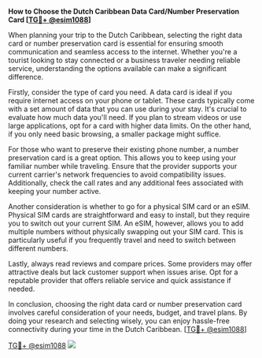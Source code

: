 **How to Choose the Dutch Caribbean Data Card/Number Preservation Card [[TG💪+ @esim1088](https://t.me/s/esim1088)]**

When planning your trip to the Dutch Caribbean, selecting the right data card or number preservation card is essential for ensuring smooth communication and seamless access to the internet. Whether you're a tourist looking to stay connected or a business traveler needing reliable service, understanding the options available can make a significant difference.

Firstly, consider the type of card you need. A data card is ideal if you require internet access on your phone or tablet. These cards typically come with a set amount of data that you can use during your stay. It's crucial to evaluate how much data you'll need. If you plan to stream videos or use large applications, opt for a card with higher data limits. On the other hand, if you only need basic browsing, a smaller package might suffice.

For those who want to preserve their existing phone number, a number preservation card is a great option. This allows you to keep using your familiar number while traveling. Ensure that the provider supports your current carrier's network frequencies to avoid compatibility issues. Additionally, check the call rates and any additional fees associated with keeping your number active.

Another consideration is whether to go for a physical SIM card or an eSIM. Physical SIM cards are straightforward and easy to install, but they require you to switch out your current SIM. An eSIM, however, allows you to add multiple numbers without physically swapping out your SIM card. This is particularly useful if you frequently travel and need to switch between different numbers.

Lastly, always read reviews and compare prices. Some providers may offer attractive deals but lack customer support when issues arise. Opt for a reputable provider that offers reliable service and quick assistance if needed.

In conclusion, choosing the right data card or number preservation card involves careful consideration of your needs, budget, and travel plans. By doing your research and selecting wisely, you can enjoy hassle-free connectivity during your time in the Dutch Caribbean. [[TG💪+ @esim1088](https://t.me/s/esim1088)]

[TG💪+ @esim1088](https://t.me/s/esim1088) ![](https://i.postimg.cc/Y0z9fWf4/image.png)